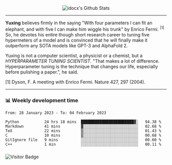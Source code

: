 <div align="center">
    <img align="center" src="https://github-readme-stats.vercel.app/api?username=idocx&show_icons=true&count_private=true&hide_border=true" alt="idocx's Github Stats"></img>
</div>

---

**Yuxing** believes firmly in the saying "With four parameters I can fit an elephant, and with five I can make him wiggle his trunk" by Enrico Fermi. <sup>[1]</sup> So, he devotes his entire though short research career to tuning five hypermeters of a model and is convinced that he will finally make it outperform any SOTA models like GPT-3 and AlphaFold 2.

Yuxing is not a computer scientist, a physicist or a chemist, but a *HYPERPARAMETER TUNING SCIENTIST*. "That makes a lot of difference. Hyperparameter tuning is the technique that changes our life, especially before pulishing a paper.", he said.

[1] Dyson, F. A meeting with Enrico Fermi. Nature 427, 297 (2004).


---

### 📊 Weekly development time
<!--START_SECTION:waka-->

```text
From: 28 January 2023 - To: 04 February 2023

Python           24 hrs 18 mins  ███████████████████████▓░   94.38 %
Markdown         41 mins         ▓░░░░░░░░░░░░░░░░░░░░░░░░   02.68 %
TeX              22 mins         ▒░░░░░░░░░░░░░░░░░░░░░░░░   01.43 %
C                10 mins         ▒░░░░░░░░░░░░░░░░░░░░░░░░   00.68 %
GitIgnore file   9 mins          ░░░░░░░░░░░░░░░░░░░░░░░░░   00.60 %
C++              1 min           ░░░░░░░░░░░░░░░░░░░░░░░░░   00.11 %
```

<!--END_SECTION:waka-->

### 

![Visitor Badge](https://visitor-badge.laobi.icu/badge?page_id=idocx.idocx)